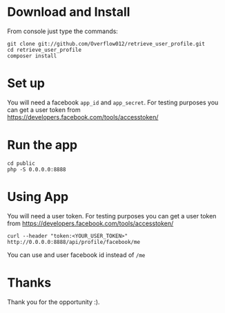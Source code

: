 # Download and Install
From console just type the commands: 
    
    git clone git://github.com/Overflow012/retrieve_user_profile.git
    cd retrieve_user_profile
    composer install

# Set up
You will need a facebook `app_id` and `app_secret`. For testing purposes you can get a user token from https://developers.facebook.com/tools/accesstoken/

# Run the app
    cd public
    php -S 0.0.0.0:8888

# Using App
You will need a user token. For testing purposes you can get a user token from https://developers.facebook.com/tools/accesstoken/

    curl --header "token:<YOUR_USER_TOKEN>" http://0.0.0.0:8888/api/profile/facebook/me

You can use and user facebook id instead of `/me`

# Thanks
Thank you for the opportunity :).
